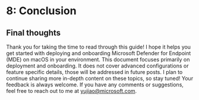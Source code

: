 # 8: Conclusion

## Final thoughts

Thank you for taking the time to read through this guide! I hope it helps you get started with deploying and onboarding Microsoft Defender for Endpoint (MDE) on macOS in your environment.
This document focuses primarily on deployment and onboarding. It does not cover advanced configurations or feature specific details, those will be addressed in future posts. 
I plan to continue sharing more in-depth content on these topics, so stay tuned!
Your feedback is always welcome. If you have any comments or suggestions, feel free to reach out to me at yujiao@microsoft.com.

